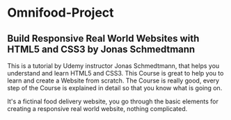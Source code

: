 # Omnifood-Project

## Build Responsive Real World Websites with HTML5 and CSS3 by Jonas Schmedtmann

This is a tutorial by Udemy instructor Jonas Schmedtmann, that helps you understand and learn HTML5 and CSS3. This Course is great to help you to learn and create a Website from scratch. The Course is really good, every step of the Course is explained in detail so that you know what is going on.

It's a fictinal food delivery website, you go through the basic elements for creating a responsive real world website, nothing complicated.
